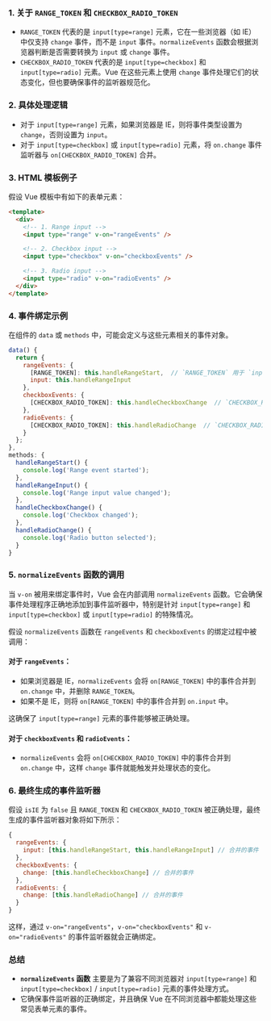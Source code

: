 ### 1. **关于 `RANGE_TOKEN` 和 `CHECKBOX_RADIO_TOKEN`**
- `RANGE_TOKEN` 代表的是 `input[type=range]` 元素，它在一些浏览器（如 IE）中仅支持 `change` 事件，而不是 `input` 事件。`normalizeEvents` 函数会根据浏览器判断是否需要转换为 `input` 或 `change` 事件。
- `CHECKBOX_RADIO_TOKEN` 代表的是 `input[type=checkbox]` 和 `input[type=radio]` 元素。Vue 在这些元素上使用 `change` 事件处理它们的状态变化，但也要确保事件的监听器规范化。

### 2. **具体处理逻辑**
- 对于 `input[type=range]` 元素，如果浏览器是 IE，则将事件类型设置为 `change`，否则设置为 `input`。
- 对于 `input[type=checkbox]` 或 `input[type=radio]` 元素，将 `on.change` 事件监听器与 `on[CHECKBOX_RADIO_TOKEN]` 合并。

### 3. **HTML 模板例子**

假设 Vue 模板中有如下的表单元素：

```html
<template>
  <div>
    <!-- 1. Range input -->
    <input type="range" v-on="rangeEvents" />

    <!-- 2. Checkbox input -->
    <input type="checkbox" v-on="checkboxEvents" />

    <!-- 3. Radio input -->
    <input type="radio" v-on="radioEvents" />
  </div>
</template>
```

### 4. **事件绑定示例**

在组件的 `data` 或 `methods` 中，可能会定义与这些元素相关的事件对象。

```javascript
data() {
  return {
    rangeEvents: {
      [RANGE_TOKEN]: this.handleRangeStart,  // `RANGE_TOKEN` 用于 `input[type=range]`
      input: this.handleRangeInput
    },
    checkboxEvents: {
      [CHECKBOX_RADIO_TOKEN]: this.handleCheckboxChange  // `CHECKBOX_RADIO_TOKEN` 用于 checkbox/radio
    },
    radioEvents: {
      [CHECKBOX_RADIO_TOKEN]: this.handleRadioChange  // `CHECKBOX_RADIO_TOKEN` 用于 checkbox/radio
    }
  };
},
methods: {
  handleRangeStart() {
    console.log('Range event started');
  },
  handleRangeInput() {
    console.log('Range input value changed');
  },
  handleCheckboxChange() {
    console.log('Checkbox changed');
  },
  handleRadioChange() {
    console.log('Radio button selected');
  }
}
```

### 5. **`normalizeEvents` 函数的调用**

当 `v-on` 被用来绑定事件时，Vue 会在内部调用 `normalizeEvents` 函数。它会确保事件处理程序正确地添加到事件监听器中，特别是针对 `input[type=range]` 和 `input[type=checkbox]` 或 `input[type=radio]` 的特殊情况。

假设 `normalizeEvents` 函数在 `rangeEvents` 和 `checkboxEvents` 的绑定过程中被调用：

#### 对于 `rangeEvents`：

- 如果浏览器是 IE，`normalizeEvents` 会将 `on[RANGE_TOKEN]` 中的事件合并到 `on.change` 中，并删除 `RANGE_TOKEN`。
- 如果不是 IE，则将 `on[RANGE_TOKEN]` 中的事件合并到 `on.input` 中。

这确保了 `input[type=range]` 元素的事件能够被正确处理。

#### 对于 `checkboxEvents` 和 `radioEvents`：

- `normalizeEvents` 会将 `on[CHECKBOX_RADIO_TOKEN]` 中的事件合并到 `on.change` 中，这样 `change` 事件就能触发并处理状态的变化。

### 6. **最终生成的事件监听器**

假设 `isIE` 为 `false` 且 `RANGE_TOKEN` 和 `CHECKBOX_RADIO_TOKEN` 被正确处理，最终生成的事件监听器对象将如下所示：

```javascript
{
  rangeEvents: {
    input: [this.handleRangeStart, this.handleRangeInput] // 合并的事件
  },
  checkboxEvents: {
    change: [this.handleCheckboxChange] // 合并的事件
  },
  radioEvents: {
    change: [this.handleRadioChange] // 合并的事件
  }
}
```

这样，通过 `v-on="rangeEvents"`，`v-on="checkboxEvents"` 和 `v-on="radioEvents"` 的事件监听器就会正确绑定。

### 总结

- **`normalizeEvents` 函数** 主要是为了兼容不同浏览器对 `input[type=range]` 和 `input[type=checkbox]` / `input[type=radio]` 元素的事件处理方式。
- 它确保事件监听器的正确绑定，并且确保 Vue 在不同浏览器中都能处理这些常见表单元素的事件。